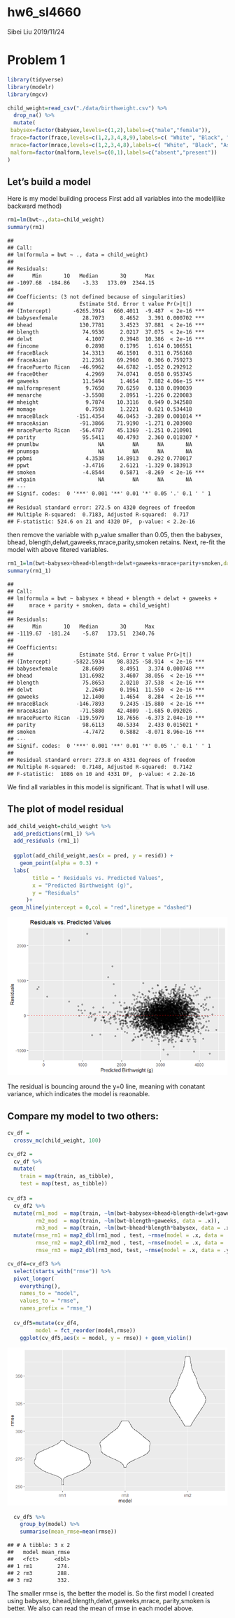 hw6\_sl4660
================
Sibei Liu
2019/11/24

# Problem 1

``` r
library(tidyverse)
library(modelr)
library(mgcv)
```

``` r
child_weight=read_csv("./data/birthweight.csv") %>% 
  drop_na() %>% 
  mutate(
 babysex=factor(babysex,levels=c(1,2),labels=c("male","female")),
 frace=factor(frace,levels=c(1,2,3,4,8,9),labels=c( "White", "Black", "Asian", "Puerto Rican","Other", "Unknown")),
 mrace=factor(mrace,levels=c(1,2,3,4,8),labels=c( "White", "Black", "Asian", "Puerto Rican","Other")),
 malform=factor(malform,levels=c(0,1),labels=c("absent","present"))
)
```

## Let’s build a model

Here is my model building process First add all variables into the
model(like backward method)

``` r
rm1=lm(bwt~.,data=child_weight)
summary(rm1)
```

    ## 
    ## Call:
    ## lm(formula = bwt ~ ., data = child_weight)
    ## 
    ## Residuals:
    ##      Min       1Q   Median       3Q      Max 
    ## -1097.68  -184.86    -3.33   173.09  2344.15 
    ## 
    ## Coefficients: (3 not defined because of singularities)
    ##                     Estimate Std. Error t value Pr(>|t|)    
    ## (Intercept)       -6265.3914   660.4011  -9.487  < 2e-16 ***
    ## babysexfemale        28.7073     8.4652   3.391 0.000702 ***
    ## bhead               130.7781     3.4523  37.881  < 2e-16 ***
    ## blength              74.9536     2.0217  37.075  < 2e-16 ***
    ## delwt                 4.1007     0.3948  10.386  < 2e-16 ***
    ## fincome               0.2898     0.1795   1.614 0.106551    
    ## fraceBlack           14.3313    46.1501   0.311 0.756168    
    ## fraceAsian           21.2361    69.2960   0.306 0.759273    
    ## fracePuerto Rican   -46.9962    44.6782  -1.052 0.292912    
    ## fraceOther            4.2969    74.0741   0.058 0.953745    
    ## gaweeks              11.5494     1.4654   7.882 4.06e-15 ***
    ## malformpresent        9.7650    70.6259   0.138 0.890039    
    ## menarche             -3.5508     2.8951  -1.226 0.220083    
    ## mheight               9.7874    10.3116   0.949 0.342588    
    ## momage                0.7593     1.2221   0.621 0.534418    
    ## mraceBlack         -151.4354    46.0453  -3.289 0.001014 ** 
    ## mraceAsian          -91.3866    71.9190  -1.271 0.203908    
    ## mracePuerto Rican   -56.4787    45.1369  -1.251 0.210901    
    ## parity               95.5411    40.4793   2.360 0.018307 *  
    ## pnumlbw                   NA         NA      NA       NA    
    ## pnumsga                   NA         NA      NA       NA    
    ## ppbmi                 4.3538    14.8913   0.292 0.770017    
    ## ppwt                 -3.4716     2.6121  -1.329 0.183913    
    ## smoken               -4.8544     0.5871  -8.269  < 2e-16 ***
    ## wtgain                    NA         NA      NA       NA    
    ## ---
    ## Signif. codes:  0 '***' 0.001 '**' 0.01 '*' 0.05 '.' 0.1 ' ' 1
    ## 
    ## Residual standard error: 272.5 on 4320 degrees of freedom
    ## Multiple R-squared:  0.7183, Adjusted R-squared:  0.717 
    ## F-statistic: 524.6 on 21 and 4320 DF,  p-value: < 2.2e-16

then remove the variable with p\_value smaller than 0.05, then the
babysex, bhead, blength,delwt,gaweeks,mrace,parity,smoken retains. Next,
re-fit the model with above fitered variables.

``` r
rm1_1=lm(bwt~babysex+bhead+blength+delwt+gaweeks+mrace+parity+smoken,data=child_weight)
summary(rm1_1)
```

    ## 
    ## Call:
    ## lm(formula = bwt ~ babysex + bhead + blength + delwt + gaweeks + 
    ##     mrace + parity + smoken, data = child_weight)
    ## 
    ## Residuals:
    ##      Min       1Q   Median       3Q      Max 
    ## -1119.67  -181.24    -5.87   173.51  2340.76 
    ## 
    ## Coefficients:
    ##                     Estimate Std. Error t value Pr(>|t|)    
    ## (Intercept)       -5822.5934    98.8325 -58.914  < 2e-16 ***
    ## babysexfemale        28.6609     8.4951   3.374 0.000748 ***
    ## bhead               131.6982     3.4607  38.056  < 2e-16 ***
    ## blength              75.8653     2.0210  37.538  < 2e-16 ***
    ## delwt                 2.2649     0.1961  11.550  < 2e-16 ***
    ## gaweeks              12.1400     1.4654   8.284  < 2e-16 ***
    ## mraceBlack         -146.7893     9.2435 -15.880  < 2e-16 ***
    ## mraceAsian          -71.5880    42.4809  -1.685 0.092026 .  
    ## mracePuerto Rican  -119.5979    18.7656  -6.373 2.04e-10 ***
    ## parity               98.6113    40.5334   2.433 0.015021 *  
    ## smoken               -4.7472     0.5882  -8.071 8.96e-16 ***
    ## ---
    ## Signif. codes:  0 '***' 0.001 '**' 0.01 '*' 0.05 '.' 0.1 ' ' 1
    ## 
    ## Residual standard error: 273.8 on 4331 degrees of freedom
    ## Multiple R-squared:  0.7148, Adjusted R-squared:  0.7142 
    ## F-statistic:  1086 on 10 and 4331 DF,  p-value: < 2.2e-16

We find all variables in this model is significant. That is what I will
use.

## The plot of model residual

``` r
add_child_weight=child_weight %>% 
  add_predictions(rm1_1) %>% 
  add_residuals (rm1_1) 

  ggplot(add_child_weight,aes(x = pred, y = resid)) + 
    geom_point(alpha = 0.3) +
  labs(
        title = " Residuals vs. Predicted Values",
        x = "Predicted Birthweight (g)",
        y = "Residuals"
      )+
 geom_hline(yintercept = 0,col = "red",linetype = "dashed")
```

![](p8106_hw6_sl4660_files/figure-gfm/unnamed-chunk-5-1.png)<!-- -->

The residual is bouncing around the y=0 line, meaning with conatant
variance, which indicates the model is reaonable.

## Compare my model to two others:

``` r
cv_df = 
  crossv_mc(child_weight, 100)
```

``` r
cv_df2 =
  cv_df %>% 
  mutate(
    train = map(train, as_tibble),
    test = map(test, as_tibble))

cv_df3 = 
  cv_df2 %>% 
  mutate(rm1_mod  = map(train, ~lm(bwt~babysex+bhead+blength+delwt+gaweeks+mrace+parity+smoken, data = .x)),
         rm2_mod  = map(train, ~lm(bwt~blength+gaweeks, data = .x)),
         rm3_mod  = map(train, ~lm(bwt~bhead*blength*babysex, data = .x))) %>% 
  mutate(rmse_rm1 = map2_dbl(rm1_mod , test, ~rmse(model = .x, data = .y)),
         rmse_rm2 = map2_dbl(rm2_mod , test, ~rmse(model = .x, data = .y)),
         rmse_rm3 = map2_dbl(rm3_mod, test, ~rmse(model = .x, data = .y)))
```

``` r
cv_df4=cv_df3 %>% 
  select(starts_with("rmse")) %>% 
  pivot_longer(
    everything(),
    names_to = "model", 
    values_to = "rmse",
    names_prefix = "rmse_") 

  cv_df5=mutate(cv_df4,
         model = fct_reorder(model,rmse))
    ggplot(cv_df5,aes(x = model, y = rmse)) + geom_violin()
```

![](p8106_hw6_sl4660_files/figure-gfm/unnamed-chunk-8-1.png)<!-- -->

``` r
  cv_df5 %>% 
    group_by(model) %>% 
    summarise(mean_rmse=mean(rmse))
```

    ## # A tibble: 3 x 2
    ##   model mean_rmse
    ##   <fct>     <dbl>
    ## 1 rm1        274.
    ## 2 rm3        288.
    ## 3 rm2        332.

The smaller rmse is, the better the model is. So the first model I
created using babysex, bhead,blength,delwt,gaweeks,mrace, parity,smoken
is better. We also can read the mean of rmse in each model above.
